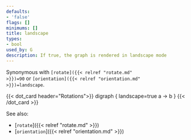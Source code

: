 ```yaml
---
defaults:
- 'false'
flags: []
minimums: []
title: landscape
types:
- bool
used_by: G
description: If true, the graph is rendered in landscape mode
---
```

Synonymous with
<code>[rotate]({{< relref "rotate.md" >}})=90</code> or <code>[orientation]({{< relref "orientation.md" >}})=landscape</code>.

{{< dot_card header="Rotations">}}
digraph {
  landscape=true
  a -> b
}
{{< /dot_card >}}

See also:

- [`rotate`]({{< relref "rotate.md" >}})
- [`orientation`]({{< relref "orientation.md" >}})
